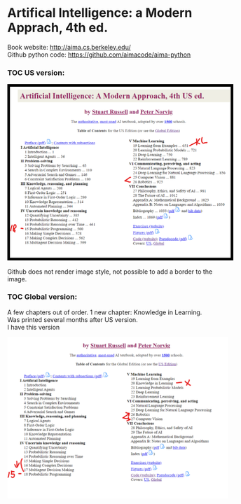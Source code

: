 # Artifical Intelligence: a Modern Apprach, 4th ed.  

Book website: http://aima.cs.berkeley.edu/  
Github python code: https://github.com/aimacode/aima-python  


### TOC US version:  
<img src="AIMA.US.png" style="width:650px; border:6px solid black;" />  

Github does not render image style, not possible to add a border to the image.  

### TOC Global version:  
A few chapters out of order.  1 new chapter: Knowledge in Learning.  
Was printed several months after US version.  
I have this version  

![Table of Contents, Global](AIMA.Global.png)

